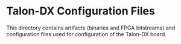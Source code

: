 # Talon-DX Configuration Files

This directory contains artifacts (binaries and FPGA bitstreams) and configuration files used for configuration of the Talon-DX board.